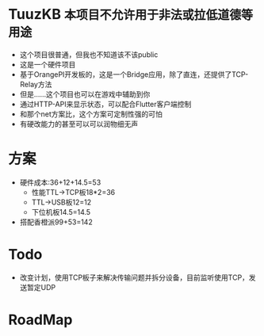 # TuuzKB **`本项目不允许用于非法或拉低道德等用途`**

- 这个项目很普通，但我也不知道该不该public
- 这是一个硬件项目
- 基于OrangePI开发板的，这是一个Bridge应用，除了直连，还提供了TCP-Relay方法
- 但是……这个项目也可以在游戏中辅助到你
- 通过HTTP-API来显示状态，可以配合Flutter客户端控制
- 和那个net方案比，这个方案可定制性强的可怕
- 有硬改能力的甚至可以可以润物细无声

# 方案

- 硬件成本:36+12+14.5=53
  - 性能TTL->TCP板18*2=36
  - TTL->USB板12=12
  - 下位机板14.5=14.5
- 搭配香橙派99+53=142

# Todo

- 改变计划，使用TCP板子来解决传输问题并拆分设备，目前监听使用TCP，发送暂定UDP

# RoadMap

